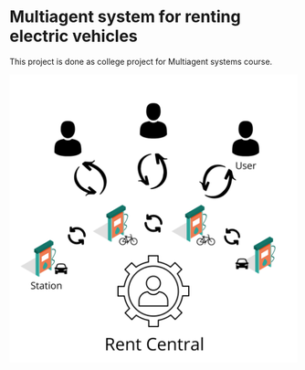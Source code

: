 # Multiagent system for renting electric vehicles

This project is done as college project for Multiagent systems course.

![alt text](./Documentation/slike/rentCentral.png)
